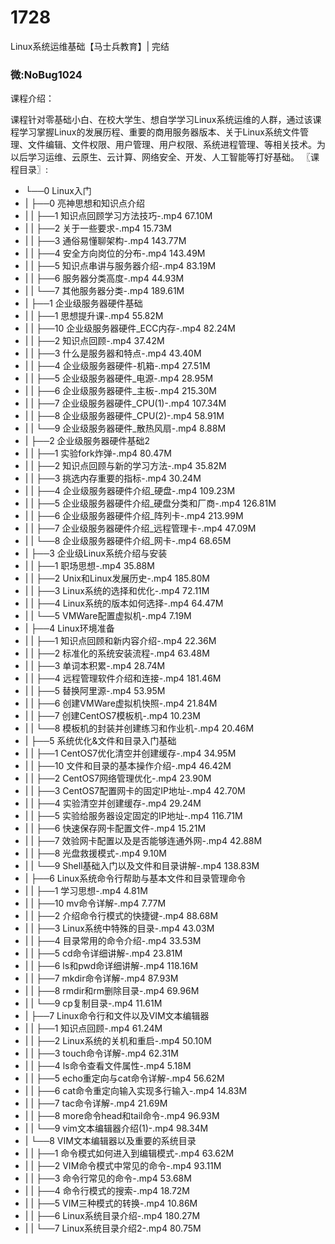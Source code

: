 # 1728
Linux系统运维基础【马士兵教育】| 完结

### 微:NoBug1024 


课程介绍：

课程针对零基础小白、在校大学生、想自学学习Linux系统运维的人群，通过该课程学习掌握Linux的发展历程、重要的商用服务器版本、关于Linux系统文件管理、文件编辑、文件权限、用户管理、用户权限、系统进程管理、等相关技术。为以后学习运维、云原生、云计算、网络安全、开发、人工智能等打好基础。
〖课程目录〗:

- └──0 Linux入门  
- |   ├──0 亮神思想和知识点介绍  
- |   |   ├──1 知识点回顾学习方法技巧-.mp4  67.10M
- |   |   ├──2 关于一些要求-.mp4  15.73M
- |   |   ├──3 通俗易懂聊架构-.mp4  143.77M
- |   |   ├──4 安全方向岗位的分布-.mp4  143.49M
- |   |   ├──5 知识点串讲与服务器介绍-.mp4  83.19M
- |   |   ├──6 服务器分类高度-.mp4  44.93M
- |   |   └──7 其他服务器分类-.mp4  189.61M
- |   ├──1 企业级服务器硬件基础  
- |   |   ├──1 思想提升课-.mp4  55.82M
- |   |   ├──10 企业级服务器硬件_ECC内存-.mp4  82.24M
- |   |   ├──2 知识点回顾-.mp4  37.42M
- |   |   ├──3 什么是服务器和特点-.mp4  43.40M
- |   |   ├──4 企业级服务器硬件-机箱-.mp4  27.51M
- |   |   ├──5 企业级服务器硬件_电源-.mp4  28.95M
- |   |   ├──6 企业级服务器硬件_主板-.mp4  215.30M
- |   |   ├──7 企业级服务器硬件_CPU(1)-.mp4  107.34M
- |   |   ├──8 企业级服务器硬件_CPU(2)-.mp4  58.91M
- |   |   └──9 企业级服务器硬件_散热风扇-.mp4  8.88M
- |   ├──2 企业级服务器硬件基础2  
- |   |   ├──1 实验fork炸弹-.mp4  80.47M
- |   |   ├──2 知识点回顾与新的学习方法-.mp4  35.82M
- |   |   ├──3 挑选内存重要的指标-.mp4  30.24M
- |   |   ├──4 企业级服务器硬件介绍_硬盘-.mp4  109.23M
- |   |   ├──5 企业级服务器硬件介绍_硬盘分类和厂商-.mp4  126.81M
- |   |   ├──6 企业级服务器硬件介绍_阵列卡-.mp4  213.99M
- |   |   ├──7 企业级服务器硬件介绍_远程管理卡-.mp4  47.09M
- |   |   └──8 企业级服务器硬件介绍_网卡-.mp4  68.65M
- |   ├──3 企业级Linux系统介绍与安装  
- |   |   ├──1 职场思想-.mp4  35.88M
- |   |   ├──2 Unix和Linux发展历史-.mp4  185.80M
- |   |   ├──3 Linux系统的选择和优化-.mp4  72.11M
- |   |   ├──4 Linux系统的版本如何选择-.mp4  64.47M
- |   |   └──5 VMWare配置虚拟机-.mp4  7.19M
- |   ├──4 Linux环境准备  
- |   |   ├──1 知识点回顾和新内容介绍-.mp4  22.36M
- |   |   ├──2 标准化的系统安装流程-.mp4  63.48M
- |   |   ├──3 单词本积累-.mp4  28.74M
- |   |   ├──4 远程管理软件介绍和连接-.mp4  181.46M
- |   |   ├──5 替换阿里源-.mp4  53.95M
- |   |   ├──6 创建VMWare虚拟机快照-.mp4  21.84M
- |   |   ├──7 创建CentOS7模板机-.mp4  10.23M
- |   |   └──8 模板机的封装并创建练习和作业机-.mp4  20.46M
- |   ├──5 系统优化&amp;文件和目录入门基础  
- |   |   ├──1 CentOS7优化清空并创建缓存-.mp4  34.95M
- |   |   ├──10 文件和目录的基本操作介绍-.mp4  46.42M
- |   |   ├──2 CentOS7网络管理优化-.mp4  23.90M
- |   |   ├──3 CentOS7配置网卡的固定IP地址-.mp4  42.70M
- |   |   ├──4 实验清空并创建缓存-.mp4  29.24M
- |   |   ├──5 实验给服务器设定固定的IP地址-.mp4  116.71M
- |   |   ├──6 快速保存网卡配置文件-.mp4  15.21M
- |   |   ├──7 效验网卡配置以及是否能够连通外网-.mp4  42.88M
- |   |   ├──8 光盘救援模式-.mp4  9.10M
- |   |   └──9 Shell基础入门以及文件和目录讲解-.mp4  138.83M
- |   ├──6 Linux系统命令行帮助与基本文件和目录管理命令  
- |   |   ├──1 学习思想-.mp4  4.81M
- |   |   ├──10 mv命令详解-.mp4  7.77M
- |   |   ├──2 介绍命令行模式的快捷键-.mp4  88.68M
- |   |   ├──3 Linux系统中特殊的目录-.mp4  43.03M
- |   |   ├──4 目录常用的命令介绍-.mp4  33.53M
- |   |   ├──5 cd命令详细讲解-.mp4  23.81M
- |   |   ├──6 ls和pwd命详细讲解-.mp4  118.16M
- |   |   ├──7 mkdir命令详解-.mp4  87.93M
- |   |   ├──8 rmdir和rm删除目录-.mp4  69.96M
- |   |   └──9 cp复制目录-.mp4  11.61M
- |   ├──7 Linux命令行和文件以及VIM文本编辑器  
- |   |   ├──1 知识点回顾-.mp4  61.24M
- |   |   ├──2 Linux系统的关机和重启-.mp4  50.10M
- |   |   ├──3 touch命令详解-.mp4  62.31M
- |   |   ├──4 ls命令查看文件属性-.mp4  5.18M
- |   |   ├──5 echo重定向与cat命令详解-.mp4  56.62M
- |   |   ├──6 cat命令重定向输入实现多行输入-.mp4  14.83M
- |   |   ├──7 tac命令详解-.mp4  21.69M
- |   |   ├──8 more命令head和tail命令-.mp4  96.93M
- |   |   └──9 vim文本编辑器介绍(1)-.mp4  98.34M
- |   └──8 VIM文本编辑器以及重要的系统目录  
- |   |   ├──1 命令模式如何进入到编辑模式-.mp4  63.62M
- |   |   ├──2 VIM命令模式中常见的命令-.mp4  93.11M
- |   |   ├──3 命令行常见的命令-.mp4  53.68M
- |   |   ├──4 命令行模式的搜索-.mp4  18.72M
- |   |   ├──5 VIM三种模式的转换-.mp4  10.86M
- |   |   ├──6 Linux系统目录介绍-.mp4  180.27M
- |   |   └──7 Linux系统目录介绍2-.mp4  80.75M
